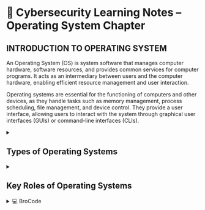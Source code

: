 # 🧠 Cybersecurity Learning Notes – Operating System Chapter

## INTRODUCTION TO OPERATING SYSTEM

An Operating System (OS) is system software that manages computer hardware, software resources, and provides common services for computer programs. It acts as an intermediary between users and the computer hardware, enabling efficient resource management and user interaction.

Operating systems are essential for the functioning of computers and other devices, as they handle tasks such as memory management, process scheduling, file management, and device control. They provide a user interface, allowing users to interact with the system through graphical user interfaces (GUIs) or command-line interfaces (CLIs).

<details>
  <summary><h2>Types of Operating Systems</h2></summary>


### Desktop Operating Systems
- Designed for personal computers and laptops.
- Examples: Windows, macOS, Linux.

### Server Operating Systems
- Optimized for managing network resources and services.
- Examples: Windows Server, Linux Server.

### Mobile Operating Systems
- Tailored for smartphones and tablets.
- Examples: Android, iOS.

### Embedded Operating Systems
- Used in specialized devices like routers, IoT devices, and appliances.
- Examples: FreeRTOS, VxWorks.

</details>

<details>
  <summary><h2>Key Roles of Operating Systems</h2></summary>

- **Memory Management** – Allocates RAM to programs efficiently.
- **Process Scheduling** – Decides which task runs when.
- **File Management** – Organizes, stores, and retrieves files.
- **Device Control** – Manages hardware like printers, keyboard, mouse.
- **User Interface** – Provides GUI or CLI for user interaction.

</details>

<details>
  <summary>💻 BroCode</summary>

# 🚪 INTRODUCTION TO OPERATING SYSTEM (BroCode Style)

So bhai, **Operating System (OS)** basically ek **middleman** hai — tere aur tere computer ke hardware ke beech ka *thekedaar*.
Tu command deta hai, aur OS bolta hai “Chill bro, main handle karta hoon.” 😎

Jaise — tu jab Chrome kholta hai, ya koi game chalaata hai, ya file copy karta hai —
wo sab **direct hardware** se baat nahi karte.
Pehle OS ke paas jaate hain, aur OS bolta hai –
> “Arey beta RAM ka load main sambhalta hoon, tu bas output de.”

Matlab OS ka kaam hai **hardware aur software ke beech ka communication set karna**.
Yeh manage karta hai memory, processes, files, aur devices — basically poori machine ka HR manager hai 👨‍💼

---

## 💥 Why OS is Important?

Bina OS ke computer ek **bina dimaag ka robot** hai.
Tu kuch type karega toh wo bolega, “Mujhe samajh hi nahi aaya!” 😭

OS hi har kaam manage karta hai:
- Kaunsi app ko kitni RAM milegi
- Kaunsa process pehle chalega
- Files kahan store hongi
- Devices (jaise printer, keyboard) kaise kaam karenge
- Aur tu GUI (mouse, icons) ya CLI (commands) se interact kar sake

Toh basically OS hi computer ka **brain + bodyguard + traffic police** hai 🧠🚦💪

---

## 🧱 Types of Operating Systems (Bro Breakdown)

### 🖥️ Desktop Operating Systems
Normal PC aur laptop ke liye design kiye jaate hain.
**Examples:** Windows, macOS, Linux.
👉 Matlab ye wo system hai jahan tu movies dekh sakta, coding kar sakta, aur chill bhi.

---

### 🧩 Server Operating Systems
Ye bhai log thode **professional** hote hain.
Ye network aur clients sambhalte hain, jaise website host karna, database handle karna, etc.
**Examples:** Windows Server, Linux Server.
👉 Ye “office ke serious employees” jaise hain – kaam pe focused 😤

---

### 📱 Mobile Operating Systems
Ye OS specially phones aur tablets ke liye banaye jaate hain.
**Examples:** Android, iOS.
👉 Ye tere pocket wale computer ke boss hain – apps, calls, aur battery sab handle karte hain 🔋📲

---

### ⚙️ Embedded Operating Systems
Ye OS chhote devices mein chhup ke rehte hain – jaise routers, smart TVs, IoT devices.
**Examples:** FreeRTOS, VxWorks.
👉 Ye “invisible heroes” hain – tu unhe nahi dekhta, par wo har jagah kaam karte rehte hain.

---

## 🧠 Key Roles of Operating System (Bro Simplified)

- **Memory Management** – Kaunse program ko kitni RAM milegi, ye decide karta hai.
  Jaise hostel warden decide karta hai kaunse room mein kaun rahega 🏠

- **Process Scheduling** – Jab bahut saare kaam ek saath ho rahe ho, to OS decide karta hai
  “Pehle ye chalega, fir wo.” — ekdum traffic signal jaisa 🚦

- **File Management** – Ye files ko arrange karta hai, jahan tu unhe easily dhoondh sake.
  Jaise mummy tere kapde alag-alag rack mein rakhti hai 👕📂

- **Device Control** – Jo bhi hardware laga hai (mouse, keyboard, printer), uska control OS ke haath mein hai.
  Matlab OS bole toh printer print kare, warna silent mode pe hi rahe 🖨️

- **User Interface (UI)** – OS tujhe ek interface deta hai —
  ya toh **GUI** (buttons, icons, mouse click)
  ya **CLI** (commands likh ke control karna).
  👉 Matlab tu computer se baat kar sake easily.

---

Bhai ek line mein bole toh —
> **OS wo banda hai jo background mein sab kuch sambhalta hai, aur tu sochta hai “sab automatically ho raha hai!” 😂**

---

Chahe tu hacker bane 🕶️ ya developer,
OS samajhna zaruri hai — kyunki bina system ke, system crash ho jaata hai 💀

</details>
